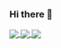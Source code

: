 ### Hi there 👋

<!--
**hzak2xx/hzak2xx** is a ✨ _special_ ✨ repository because its `README.md` (this file) appears on your GitHub profile.

Here are some ideas to get you started:

- 🔭 I’m currently working on ...
- 🌱 I’m currently learning ...
- 👯 I’m looking to collaborate on ...
- 🤔 I’m looking for help with ...
- 💬 Ask me about ...
- 📫 How to reach me: ...
- 😄 Pronouns: ...
- ⚡ Fun fact: ...
-->

<a href="https://github.com/hzak2xx">
  <img align="center" src="https://github-readme-stats.vercel.app/api?username=hzak2xx&count_private=true&show_icons=true&theme=react" />
</a>
<a href="https://github.com/hzak2xx">
  <img align="center" src="https://github-readme-stats.vercel.app/api/top-langs/?username=hzak2xx&theme=react&layout=compact" />
</a>
<a href="https://github.com/hzak2xx">
  <img align="center" src="https://github-readme-stats.vercel.app/api/wakatime?username=hzak2xx&theme=react" />
</a>
